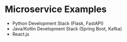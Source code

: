 # Microservice Examples

<ul>
    <li> Python Development Stack (Flask, FastAPI) </li>
    <li> Java/Kotlin Development Stack (Spring Boot, Kafka) </li>
    <li> React.js </li>
</ul>